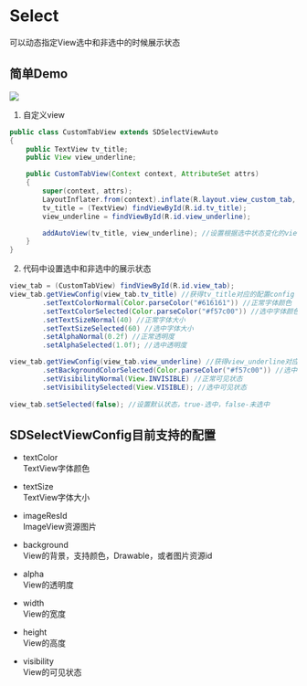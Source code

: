 # Select
可以动态指定View选中和非选中的时候展示状态

## 简单Demo
![](http://thumbsnap.com/i/Usz4FkxC.gif?0825)<br>

1. 自定义view
```java
public class CustomTabView extends SDSelectViewAuto
{
    public TextView tv_title;
    public View view_underline;

    public CustomTabView(Context context, AttributeSet attrs)
    {
        super(context, attrs);
        LayoutInflater.from(context).inflate(R.layout.view_custom_tab, this, true);
        tv_title = (TextView) findViewById(R.id.tv_title);
        view_underline = findViewById(R.id.view_underline);

        addAutoView(tv_title, view_underline); //设置根据选中状态变化的view
    }
}
```
2. 代码中设置选中和非选中的展示状态
```java
view_tab = (CustomTabView) findViewById(R.id.view_tab);
view_tab.getViewConfig(view_tab.tv_title) //获得tv_title对应的配置config
        .setTextColorNormal(Color.parseColor("#616161")) //正常字体颜色
        .setTextColorSelected(Color.parseColor("#f57c00")) //选中字体颜色
        .setTextSizeNormal(40) //正常字体大小
        .setTextSizeSelected(60) //选中字体大小
        .setAlphaNormal(0.2f) //正常透明度
        .setAlphaSelected(1.0f); //选中透明度

view_tab.getViewConfig(view_tab.view_underline) //获得view_underline对应的配置config
        .setBackgroundColorSelected(Color.parseColor("#f57c00")) //选中背景颜色
        .setVisibilityNormal(View.INVISIBLE) //正常可见状态
        .setVisibilitySelected(View.VISIBLE); //选中可见状态
        
view_tab.setSelected(false); //设置默认状态，true-选中，false-未选中
```
## SDSelectViewConfig目前支持的配置
* textColor       
TextView字体颜色

* textSize        
TextView字体大小

* imageResId      
ImageView资源图片

* background      
View的背景，支持颜色，Drawable，或者图片资源id

* alpha           
View的透明度

* width           
View的宽度

* height          
View的高度

* visibility      
View的可见状态
